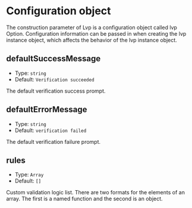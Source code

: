 # Configuration object

The construction parameter of Lvp is a configuration object called lvp Option. Configuration information can be passed in when creating the lvp instance object, which affects the behavior of the lvp instance object.

## defaultSuccessMessage

- Type: `string`
- Default: `Verification succeeded`

The default verification success prompt.

## defaultErrorMessage

- Type: `string`
- Default: `verification failed`

The default verification failure prompt.

## rules

- Type: `Array`
- Default: `[]`

Custom validation logic list. There are two formats for the elements of an array. The first is a named function and the second is an object.
